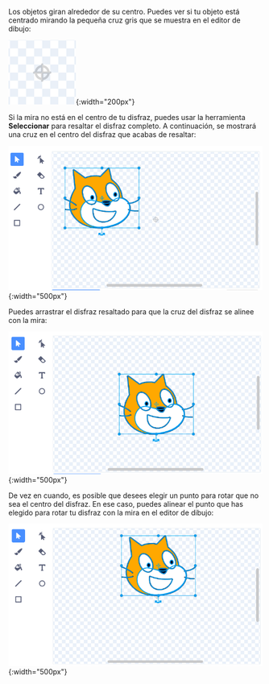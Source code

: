 Los objetos giran alrededor de su centro. Puedes ver si tu objeto está centrado mirando la pequeña cruz gris que se muestra en el editor de dibujo:

![La mira.](images/crosshair.png){:width="200px"}

Si la mira no está en el centro de tu disfraz, puedes usar la herramienta **Seleccionar** para resaltar el disfraz completo. A continuación, se mostrará una cruz en el centro del disfraz que acabas de resaltar:

![La cruz en el centro del disfraz no está alineada con la mira.](images/off-centre-crosshair.png){:width="500px"}

Puedes arrastrar el disfraz resaltado para que la cruz del disfraz se alinee con la mira:

![La cruz en el disfraz alineada con la mira.](images/centre-crosshair.png){:width="500px"}

De vez en cuando, es posible que desees elegir un punto para rotar que no sea el centro del disfraz. En ese caso, puedes alinear el punto que has elegido para rotar tu disfraz con la mira en el editor de dibujo:

![Un punto de rotación en la parte inferior del disfraz está alineado con la mira.](images/rotation-point.png){:width="500px"}
